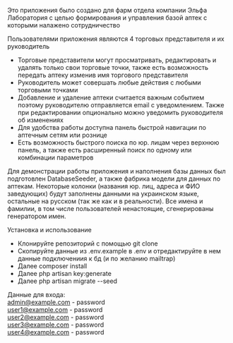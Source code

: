 
Это приложения было создано для фарм отдела компании Эльфа Лаборатория с целью формирования и управления базой аптек с которыми налажено сотрудничество

Пользователями приложения являются 4 торговых представителя и их руководитель

- Торговые представители могут просматривать, редактировать и удалять только свои торговые точки, также есть возможность передать аптеку изменив имя торгового представителя
- Руководитель может совершать любые действия с любыми торговыми точками
- Добавление и удаление аптеки считается важным событием поэтому руководителю отправляется email с уведомлением. Также при редактировании опционально можно уведомить руководителя об изменениях
- Для удобства работы доступна панель быстрой навигации по аптечным сетям или рознице
- Есть возможность быстрого поиска по юр. лицам через верхнюю панель, а также есть расширенный поиск по одному или комбинации параметров

Для демонстрации работы приложения и наполнения базы данных был подготовлен DatabaseSeeder, а также фабрика модели для данных по аптекам. Некоторые колонки (названия юр. лиц, адреса и ФИО заведующих) будут заполнены данными на украинском языке, остальные на русском (так же как и в реальности).
Все имена и фамилии, в том числе пользователей ненастоящие, сгенерированы генератором имен.

Установка и использование

- Клонируйте репозиторий с помощью git clone
- Скопируйте данные из .env.example в .env и отредактируйте в нем данные подключениия к бд (и по желанию mailtrap)
- Далее composer install
- Далее php artisan key:generate
- Далее php artisan migrate --seed

Данные для входа:         
admin@example.com - password    
user1@example.com - password      
user2@example.com - password      
user3@example.com - password        
user4@example.com - password       
